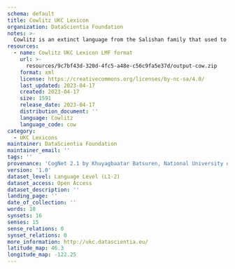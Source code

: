 ```yaml
---
schema: default
title: Cowlitz UKC Lexicon
organization: DataScientia Foundation
notes: >-
  Cowlitz is an extinct language from the Salishan family that used to be spoken in North America. The UKC Lexicon of Cowlitz is represented as a lexico-semantic network. It consists of words, word senses, synsets, as well as sense-level and synset-level relationships
resources:
  - name: Cowlitz UKC Lexicon LMF format
    url: >-
      resources/9c7bf43d-320d-4fc5-a48e-c56c9fa5e37d/output-cow.zip
    format: xml
    license: https://creativecommons.org/licenses/by-nc-sa/4.0/
    last_updated: 2023-04-17
    created: 2023-04-17
    size: 1591
    release_date: 2023-04-17
    distribution_document: ''
    language: Cowlitz
    language_code: cow
category:
  - UKC Lexicons
maintainer: DataScientia Foundation
maintainer_email: ''
tags: ''
provenance: 'CogNet 2.1 by Khuyagbaatar Batsuren, National University of Mongolia (http://cognet.ukc.disi.unitn.it); Native Languages of the Americas 2021.11. by Laura Redish and Orrin Lewis (http://www.native-languages.org); Princeton WordNet 2.1 by Princeton University (https://wordnet.princeton.edu)'
version: '1.0'
dataset_level: Language Level (L1-2)
dataset_access: Open Access
dataset_description: ''
landing_page: ''
date_of_collection: ''
words: 10
synsets: 16
senses: 15
sense_relations: 0
synset_relations: 0
more_information: http://ukc.datascientia.eu/
latitude_map: 46.3
longitude_map: -122.25
---
```

